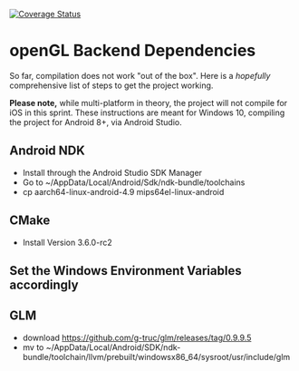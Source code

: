 
[![Coverage Status](https://coveralls.io/repos/github/mobileappdevhm19/HINT-Reader/badge.svg?branch=master)](https://coveralls.io/github/mobileappdevhm19/HINT-Reader?branch=master)

# openGL Backend Dependencies

So far, compilation does not work "out of the box".
Here is a *hopefully* comprehensive list of steps to get the project working.

**Please note,** while multi-platform in theory, the project will not compile for iOS in this sprint.
These instructions are meant for Windows 10, compiling the project for Android 8+, via Android Studio.

## Android NDK

* Install through the Android Studio SDK Manager
* Go to ~/AppData/Local/Android/Sdk/ndk-bundle/toolchains
* cp aarch64-linux-android-4.9 mips64el-linux-android

## CMake

* Install Version 3.6.0-rc2

## Set the Windows Environment Variables accordingly

## GLM
* download https://github.com/g-truc/glm/releases/tag/0.9.9.5
* mv to ~/AppData/Local/Android/SDK/ndk-bundle/toolchain/llvm/prebuilt/windowsx86_64/sysroot/usr/include/glm
